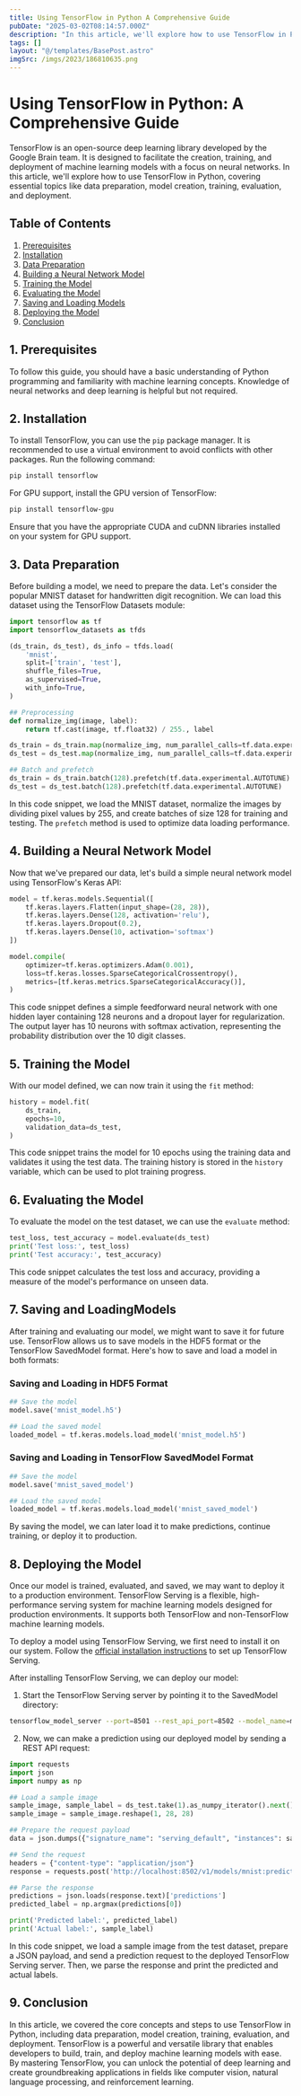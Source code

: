 ```yaml
---
title: Using TensorFlow in Python A Comprehensive Guide
pubDate: "2025-03-02T08:14:57.000Z"
description: "In this article, we'll explore how to use TensorFlow in Python, covering essential topics like data preparation, model creation, training, evaluation, and deployment"
tags: []
layout: "@/templates/BasePost.astro"
imgSrc: /imgs/2023/186810635.png
---
```

# Using TensorFlow in Python: A Comprehensive Guide

TensorFlow is an open-source deep learning library developed by the Google Brain team. It is designed to facilitate the creation, training, and deployment of machine learning models with a focus on neural networks. In this article, we'll explore how to use TensorFlow in Python, covering essential topics like data preparation, model creation, training, evaluation, and deployment.

## Table of Contents

1. [Prerequisites](#prerequisites)
2. [Installation](#installation)
3. [Data Preparation](#data-preparation)
4. [Building a Neural Network Model](#building-a-neural-network-model)
5. [Training the Model](#training-the-model)
6. [Evaluating the Model](#evaluating-the-model)
7. [Saving and Loading Models](#saving-and-loading-models)
8. [Deploying the Model](#deploying-the-model)
9. [Conclusion](#conclusion)

<a name="prerequisites"></a>
## 1. Prerequisites

To follow this guide, you should have a basic understanding of Python programming and familiarity with machine learning concepts. Knowledge of neural networks and deep learning is helpful but not required.

<a name="installation"></a>
## 2. Installation

To install TensorFlow, you can use the `pip` package manager. It is recommended to use a virtual environment to avoid conflicts with other packages. Run the following command:

```bash
pip install tensorflow
```

For GPU support, install the GPU version of TensorFlow:

```bash
pip install tensorflow-gpu
```

Ensure that you have the appropriate CUDA and cuDNN libraries installed on your system for GPU support.

<a name="data-preparation"></a>
## 3. Data Preparation

Before building a model, we need to prepare the data. Let's consider the popular MNIST dataset for handwritten digit recognition. We can load this dataset using the TensorFlow Datasets module:

```python
import tensorflow as tf
import tensorflow_datasets as tfds

(ds_train, ds_test), ds_info = tfds.load(
    'mnist',
    split=['train', 'test'],
    shuffle_files=True,
    as_supervised=True,
    with_info=True,
)

## Preprocessing
def normalize_img(image, label):
    return tf.cast(image, tf.float32) / 255., label

ds_train = ds_train.map(normalize_img, num_parallel_calls=tf.data.experimental.AUTOTUNE)
ds_test = ds_test.map(normalize_img, num_parallel_calls=tf.data.experimental.AUTOTUNE)

## Batch and prefetch
ds_train = ds_train.batch(128).prefetch(tf.data.experimental.AUTOTUNE)
ds_test = ds_test.batch(128).prefetch(tf.data.experimental.AUTOTUNE)
```

In this code snippet, we load the MNIST dataset, normalize the images by dividing pixel values by 255, and create batches of size 128 for training and testing. The `prefetch` method is used to optimize data loading performance.

<a name="building-a-neural-network-model"></a>
## 4. Building a Neural Network Model

Now that we've prepared our data, let's build a simple neural network model using TensorFlow's Keras API:

```python
model = tf.keras.models.Sequential([
    tf.keras.layers.Flatten(input_shape=(28, 28)),
    tf.keras.layers.Dense(128, activation='relu'),
    tf.keras.layers.Dropout(0.2),
    tf.keras.layers.Dense(10, activation='softmax')
])

model.compile(
    optimizer=tf.keras.optimizers.Adam(0.001),
    loss=tf.keras.losses.SparseCategoricalCrossentropy(),
    metrics=[tf.keras.metrics.SparseCategoricalAccuracy()],
)
```

This code snippet defines a simple feedforward neural network with one hidden layer containing 128 neurons and a dropout layer for regularization. The output layer has 10 neurons with softmax activation, representing the probability distribution over the 10 digit classes.

<a name="training-the-model"></a>
## 5. Training the Model

With our model defined, we can now train it using the `fit` method:

```python
history = model.fit(
    ds_train,
    epochs=10,
    validation_data=ds_test,
)
```

This code snippet trains the model for 10 epochs using the training data and validates it using the test data. The training history is stored in the `history` variable, which can be used to plot training progress.

<a name="evaluating-the-model"></a>
## 6. Evaluating the Model

To evaluate the model on the test dataset, we can use the `evaluate` method:

```python
test_loss, test_accuracy = model.evaluate(ds_test)
print('Test loss:', test_loss)
print('Test accuracy:', test_accuracy)
```

This code snippet calculates the test loss and accuracy, providing a measure of the model's performance on unseen data.

<a name="saving-and-loading-models"></a>
## 7. Saving and LoadingModels

After training and evaluating our model, we might want to save it for future use. TensorFlow allows us to save models in the HDF5 format or the TensorFlow SavedModel format. Here's how to save and load a model in both formats:

### Saving and Loading in HDF5 Format

```python
## Save the model
model.save('mnist_model.h5')

## Load the saved model
loaded_model = tf.keras.models.load_model('mnist_model.h5')
```

### Saving and Loading in TensorFlow SavedModel Format

```python
## Save the model
model.save('mnist_saved_model')

## Load the saved model
loaded_model = tf.keras.models.load_model('mnist_saved_model')
```

By saving the model, we can later load it to make predictions, continue training, or deploy it to production.

<a name="deploying-the-model"></a>
## 8. Deploying the Model

Once our model is trained, evaluated, and saved, we may want to deploy it to a production environment. TensorFlow Serving is a flexible, high-performance serving system for machine learning models designed for production environments. It supports both TensorFlow and non-TensorFlow machine learning models.

To deploy a model using TensorFlow Serving, we first need to install it on our system. Follow the [official installation instructions](https://www.tensorflow.org/tfx/serving/setup) to set up TensorFlow Serving.

After installing TensorFlow Serving, we can deploy our model:

1. Start the TensorFlow Serving server by pointing it to the SavedModel directory:

```bash
tensorflow_model_server --port=8501 --rest_api_port=8502 --model_name=mnist --model_base_path=/path/to/mnist_saved_model
```

2. Now, we can make a prediction using our deployed model by sending a REST API request:

```python
import requests
import json
import numpy as np

## Load a sample image
sample_image, sample_label = ds_test.take(1).as_numpy_iterator().next()
sample_image = sample_image.reshape(1, 28, 28)

## Prepare the request payload
data = json.dumps({"signature_name": "serving_default", "instances": sample_image.tolist()})

## Send the request
headers = {"content-type": "application/json"}
response = requests.post('http://localhost:8502/v1/models/mnist:predict', data=data, headers=headers)

## Parse the response
predictions = json.loads(response.text)['predictions']
predicted_label = np.argmax(predictions[0])

print('Predicted label:', predicted_label)
print('Actual label:', sample_label)
```

In this code snippet, we load a sample image from the test dataset, prepare a JSON payload, and send a prediction request to the deployed TensorFlow Serving server. Then, we parse the response and print the predicted and actual labels.

<a name="conclusion"></a>
## 9. Conclusion

In this article, we covered the core concepts and steps to use TensorFlow in Python, including data preparation, model creation, training, evaluation, and deployment. TensorFlow is a powerful and versatile library that enables developers to build, train, and deploy machine learning models with ease. By mastering TensorFlow, you can unlock the potential of deep learning and create groundbreaking applications in fields like computer vision, natural language processing, and reinforcement learning.
